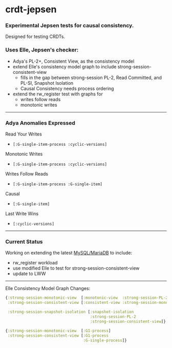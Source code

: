 # crdt-jepsen

### **Experimental** Jepsen tests for causal consistency.

Designed for testing CRDTs.

### Uses Elle, Jepsen's checker:

  - Adya's PL-2+, Consistent View, as the consistency model
  - extend Elle's consistency model graph to include strong-session-consistent-view
    - fills in the gap between strong-session PL-2, Read Committed, and PL-SI, Snapshot Isolation
    - Causal Consistency needs process ordering
  - extend the rw_register test with graphs for
    - writes follow reads
    - monotonic writes

----

### Adya Anomalies Expressed

Read Your Writes
  - `[:G-single-item-process :cyclic-versions]`

Monotonic Writes
  - `[:G-single-item-process :cyclic-versions]`

Writes Follow Reads
  - `[:G-single-item-process :G-single-item]`

Causal
  - `[:G-single-item]`

Last Write Wins
  - `[:cyclic-versions]`

----

### Current Status

Working on extending the latest [MySQL/MariaDB](https://github.com/jepsen-io/mysql) to include:
  - rw_register workload
  - use modified Elle to test for strong-session-consistent-view
  - update to LWW

----

Elle Consistency Model Graph Changes:
```clj
{:strong-session-monotonic-view  [:monotonic-view  :strong-session-PL-2]
 :strong-session-consistent-view [:consistent-view :strong-session-monotonic-view]

 :strong-session-snapshot-isolation [:snapshot-isolation
                                     :strong-session-PL-2
                                     :strong-session-consistent-view]}

{:strong-session-monotonic-view  [:G1-process]
 :strong-session-consistent-view [:G1-process
                                  :G-single-process]}
```
